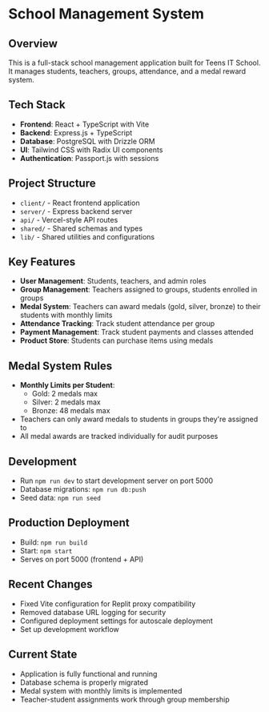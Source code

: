 # School Management System

## Overview
This is a full-stack school management application built for Teens IT School. It manages students, teachers, groups, attendance, and a medal reward system.

## Tech Stack
- **Frontend**: React + TypeScript with Vite
- **Backend**: Express.js + TypeScript
- **Database**: PostgreSQL with Drizzle ORM
- **UI**: Tailwind CSS with Radix UI components
- **Authentication**: Passport.js with sessions

## Project Structure
- `client/` - React frontend application
- `server/` - Express backend server
- `api/` - Vercel-style API routes
- `shared/` - Shared schemas and types
- `lib/` - Shared utilities and configurations

## Key Features
- **User Management**: Students, teachers, and admin roles
- **Group Management**: Teachers assigned to groups, students enrolled in groups
- **Medal System**: Teachers can award medals (gold, silver, bronze) to their students with monthly limits
- **Attendance Tracking**: Track student attendance per group
- **Payment Management**: Track student payments and classes attended
- **Product Store**: Students can purchase items using medals

## Medal System Rules
- **Monthly Limits per Student**: 
  - Gold: 2 medals max
  - Silver: 2 medals max  
  - Bronze: 48 medals max
- Teachers can only award medals to students in groups they're assigned to
- All medal awards are tracked individually for audit purposes

## Development
- Run `npm run dev` to start development server on port 5000
- Database migrations: `npm run db:push`
- Seed data: `npm run seed`

## Production Deployment
- Build: `npm run build`
- Start: `npm start`
- Serves on port 5000 (frontend + API)

## Recent Changes
- Fixed Vite configuration for Replit proxy compatibility
- Removed database URL logging for security
- Configured deployment settings for autoscale deployment
- Set up development workflow

## Current State
- Application is fully functional and running
- Database schema is properly migrated
- Medal system with monthly limits is implemented
- Teacher-student assignments work through group membership